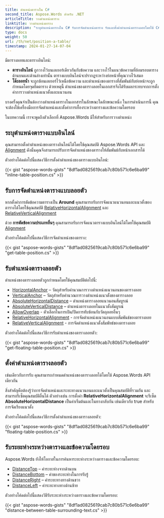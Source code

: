 ```yaml
---
title: ตำแหน่งตารางใน C#
second_title: Aspose.Words สำหรับ .NET
articleTitle: วางตำแหน่งตาราง
linktitle: วางตำแหน่งตาราง
description: "ระบุตำแหน่งตารางใน C# รับการจัดตำแหน่งตาราง รับและตั้งค่าตำแหน่งตารางลอยโดยใช้ C#"
type: docs
weight: 50
url: /th/net/position-a-table/
timestamp: 2024-01-27-14-07-04
---
```


มีตารางลอยและตารางอินไลน์:

* **ตารางอินไลน์** ถูกวางไว้บนเลเยอร์เดียวกันกับข้อความ และวางไว้ในแนวข้อความที่ล้อมรอบตารางด้านบนและด้านล่างเท่านั้น ตารางแบบอินไลน์จะปรากฏระหว่างย่อหน้าที่คุณวางไว้เสมอ
* **โต๊ะลอยน้ำ** จะถูกซ้อนเลเยอร์ไว้เหนือข้อความ และตำแหน่งของตารางที่สัมพันธ์กับย่อหน้าจะถูกกำหนดโดยจุดยึดตาราง ด้วยเหตุนี้ ตำแหน่งของตารางลอยในเอกสารจึงได้รับผลกระทบจากการตั้งค่าการวางตำแหน่งแนวตั้งและแนวนอน

บางครั้งคุณจำเป็นต้องวางตำแหน่งตารางในเอกสารในลักษณะใดลักษณะหนึ่ง ในการดำเนินการนี้ คุณจะต้องใช้เครื่องมือการจัดตำแหน่งและตั้งค่าการเยื้องระหว่างตารางและข้อความโดยรอบ

ในบทความนี้ เราจะพูดถึงตัวเลือกที่ Aspose.Words มีให้สำหรับการวางตำแหน่ง

## ระบุตำแหน่งตารางแบบอินไลน์

คุณสามารถตั้งค่าตำแหน่งของตารางอินไลน์ได้โดยใช้คุณสมบัติ Aspose.Words API และ [Alignment](https://reference.aspose.com/words/net/aspose.words.tables/table/alignment/) ดังนั้นคุณจึงสามารถปรับการจัดตำแหน่งของตารางให้สัมพันธ์กับหน้าเอกสารได้

ตัวอย่างโค้ดต่อไปนี้แสดงวิธีการตั้งค่าตำแหน่งของตารางแบบอินไลน์:

{{< gist "aspose-words-gists" "8df1ad0825619cab7c80b571c6e6ba99" "inline-table-position.cs" >}}

## รับการจัดตำแหน่งตารางแบบลอยตัว

หากตั้งค่าการตัดข้อความตารางเป็น **Around** คุณสามารถรับการจัดแนวแนวนอนและแนวตั้งของตารางได้โดยใช้คุณสมบัติ [RelativeHorizontalAlignment](https://reference.aspose.com/words/net/aspose.words.tables/table/relativehorizontalalignment/) และ [RelativeVerticalAlignment](https://reference.aspose.com/words/net/aspose.words.tables/table/relativeverticalalignment/)

ด้วย **การตัดข้อความประเภทอื่นๆ** คุณสามารถรับการจัดแนวตารางแบบอินไลน์ได้โดยใช้คุณสมบัติ [Alignment](https://reference.aspose.com/words/net/aspose.words.tables/table/alignment/)

ตัวอย่างโค้ดต่อไปนี้แสดงวิธีการจัดตำแหน่งของตาราง:

{{< gist "aspose-words-gists" "8df1ad0825619cab7c80b571c6e6ba99" "get-table-position.cs" >}}

## รับตำแหน่งตารางลอยตัว

 ตำแหน่งของตารางลอยตัวถูกกำหนดโดยใช้คุณสมบัติต่อไปนี้:

* [HorizontalAnchor](https://reference.aspose.com/words/net/aspose.words.tables/table/horizontalanchor/) – วัตถุสำหรับคำนวณการวางตำแหน่งแนวนอนของตารางลอย
* [VerticalAnchor](https://reference.aspose.com/words/net/aspose.words.tables/table/verticalanchor/) – วัตถุสำหรับคำนวณการวางตำแหน่งแนวตั้งของตารางลอย
* [AbsoluteHorizontalDistance](https://reference.aspose.com/words/net/aspose.words.tables/table/absolutehorizontaldistance/) – ตำแหน่งตารางลอยแนวนอนสัมบูรณ์
* [AbsoluteVerticalDistance](https://reference.aspose.com/words/net/aspose.words.tables/table/absoluteverticaldistance/) – ตำแหน่งตารางลอยในแนวตั้งสัมบูรณ์
* [AllowOverlap](https://reference.aspose.com/words/net/aspose.words.tables/table/allowoverlap/) - ตัวเลือกในการเปิด/ปิดการทับซ้อนกับวัตถุลอยอื่นๆ
* [RelativeHorizontalAlignment](https://reference.aspose.com/words/net/aspose.words.tables/table/relativehorizontalalignment/) - การจัดตำแหน่งแนวนอนแบบสัมพันธ์ของตารางลอย
* [RelativeVerticalAlignment](https://reference.aspose.com/words/net/aspose.words.tables/table/relativeverticalalignment/) - การจัดตำแหน่งแนวตั้งสัมพัทธ์ของตารางลอย

ตัวอย่างโค้ดต่อไปนี้แสดงวิธีการรับตำแหน่งของตารางลอยตัว:

{{< gist "aspose-words-gists" "8df1ad0825619cab7c80b571c6e6ba99" "get-floating-table-position.cs" >}}

## ตั้งค่าตำแหน่งตารางลอยตัว

เช่นเดียวกับการรับ คุณสามารถกำหนดตำแหน่งของตารางลอยได้โดยใช้ Aspose.Words API เดียวกัน

สิ่งสำคัญคือต้องรู้ว่าการจัดตำแหน่งและระยะทางแนวนอนและแนวตั้งเป็นคุณสมบัติที่รวมกัน และสามารถรีเซ็ตคุณสมบัติอื่นได้ ตัวอย่างเช่น การตั้งค่า **RelativeHorizontalAlignment** จะรีเซ็ต **AbsoluteHorizontalDistance** เป็นค่าเริ่มต้นและในทางกลับกัน เช่นเดียวกับ true สำหรับการจัดเรียงแนวตั้ง

ตัวอย่างโค้ดต่อไปนี้แสดงวิธีการตั้งค่าตำแหน่งของตารางลอยตัว:

{{< gist "aspose-words-gists" "8df1ad0825619cab7c80b571c6e6ba99" "floating-table-position.cs" >}}

## รับระยะห่างระหว่างตารางและข้อความโดยรอบ

Aspose.Words ยังให้โอกาสในการค้นหาระยะห่างระหว่างตารางและข้อความโดยรอบ:

- [DistanceTop](https://reference.aspose.com/words/net/aspose.words.tables/table/distancetop/) – ค่าระยะห่างจากด้านบน
- [DistanceBottom](https://reference.aspose.com/words/net/aspose.words.tables/table/distancebottom/) – ค่าของระยะห่างในการรับรู้
- [DistanceRight](https://reference.aspose.com/words/net/aspose.words.tables/table/distanceright/) – ค่าระยะทางทางด้านขวา
- [DistanceLeft](https://reference.aspose.com/words/net/aspose.words.tables/table/distanceleft/) – ค่าระยะทางทางด้านซ้าย

ตัวอย่างโค้ดต่อไปนี้แสดงวิธีรับระยะห่างระหว่างตารางและข้อความโดยรอบ:

{{< gist "aspose-words-gists" "8df1ad0825619cab7c80b571c6e6ba99" "distance-between-table-surrounding-text.cs" >}}
